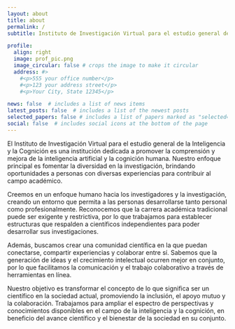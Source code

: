 ```yaml
---
layout: about
title: about
permalink: /
subtitle: Instituto de Investigación Virtual para el estudio general de la Inteligencia y la Cognición

profile:
  align: right
  image: prof_pic.png
  image_circular: false # crops the image to make it circular
  address: #>
    #<p>555 your office number</p>
    #<p>123 your address street</p>
    #<p>Your City, State 12345</p>

news: false  # includes a list of news items
latest_posts: false  # includes a list of the newest posts
selected_papers: false # includes a list of papers marked as "selected={true}"
social: false  # includes social icons at the bottom of the page
---
```


El Instituto de Investigación Virtual para el estudio general de la Inteligencia y la Cognición es una institución dedicada a promover la comprensión y mejora de la inteligencia artificial y la cognición humana. Nuestro enfoque principal es fomentar la diversidad en la investigación, brindando oportunidades a personas con diversas experiencias para contribuir al campo académico.

Creemos en un enfoque humano hacia los investigadores y la investigación, creando un entorno que permita a las personas desarrollarse tanto personal como profesionalmente. Reconocemos que la carrera académica tradicional puede ser exigente y restrictiva, por lo que trabajamos para establecer estructuras que respalden a científicos independientes para poder desarrollar sus investigaciones.

Además, buscamos crear una comunidad científica en la que puedan conectarse, compartir experiencias y colaborar entre sí. Sabemos que la generación de ideas y el crecimiento intelectual ocurren mejor en conjunto, por lo que facilitamos la comunicación y el trabajo colaborativo a través de herramientas en línea.

Nuestro objetivo es transformar el concepto de lo que significa ser un científico en la sociedad actual, promoviendo la inclusión, el apoyo mutuo y la colaboración. Trabajamos para ampliar el espectro de perspectivas y conocimientos disponibles en el campo de la inteligencia y la cognición, en beneficio del avance científico y el bienestar de la sociedad en su conjunto.



